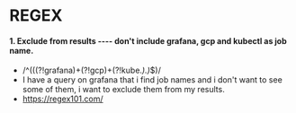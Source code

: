 # REGEX

 #### 1. Exclude from results ---- don't include grafana, gcp and kubectl as job name. 
  - /^(((?!grafana)+(?!gcp)+(?!kube.*).)*$)/
  - I have a query on grafana that i find job names and i don't want to see some of them, i want to exclude them from my results.
  - https://regex101.com/
